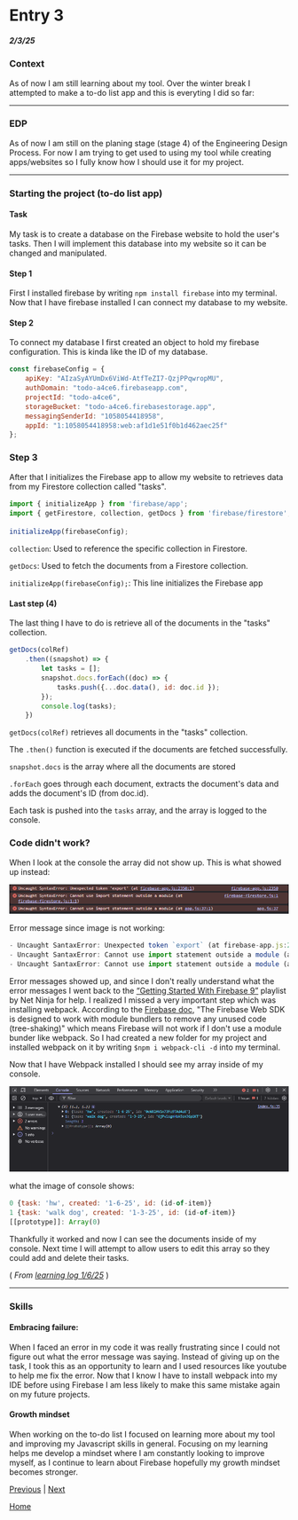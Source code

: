 # Entry 3
##### 2/3/25

### Context
As of now I am still learning about my tool. Over the winter break I attempted to make a to-do list app and this is everyting I did so far:

---
### EDP

As of now I am still on the planing stage (stage 4) of the Engineering Design Process. For now I am trying to get used to using my tool while creating apps/websites so I fully know how I should use it for my project.

---

### Starting the project (to-do list app)

#### Task
My task is to create a database on the Firebase website to hold the user's tasks. Then I will implement this database into my website so it can be changed and manipulated.

#### Step 1

First I installed firebase by writing `npm install firebase` into my terminal. Now that I have firebase installed I can connect my database to my website.

#### Step 2

To connect my database I first created an object to hold my firebase configuration. This is kinda like the ID of my database.
```js
const firebaseConfig = {
    apiKey: "AIzaSyAYUmDx6ViWd-AtfTeZI7-QzjPPqwropMU",
    authDomain: "todo-a4ce6.firebaseapp.com",
    projectId: "todo-a4ce6",
    storageBucket: "todo-a4ce6.firebasestorage.app",
    messagingSenderId: "1058054418958",
    appId: "1:1058054418958:web:af1d1e51f0b1d462aec25f"
};
```

### Step 3

After that I initializes the Firebase app to allow my website to retrieves data from my Firestore collection called "tasks".

```js
import { initializeApp } from 'firebase/app';
import { getFirestore, collection, getDocs } from 'firebase/firestore';

initializeApp(firebaseConfig);
```
`collection`: Used to reference the specific collection in Firestore.

`getDocs`: Used to fetch the documents from a Firestore collection.

`initializeApp(firebaseConfig);`: This line initializes the Firebase app

#### Last step (4)

The last thing I have to do is retrieve all of the documents in the "tasks" collection.

```js
getDocs(colRef)
    .then((snapshot) => {
        let tasks = [];
        snapshot.docs.forEach((doc) => {
            tasks.push({...doc.data(), id: doc.id });
        });
        console.log(tasks);
    })
```
`getDocs(colRef)` retrieves all documents in the "tasks" collection.

The `.then()` function is executed if the documents are fetched successfully.

`snapshot.docs` is the array where all the documents are stored

`.forEach` goes through each document, extracts the document's data and adds the document's ID (from doc.id).

Each task is pushed into the `tasks` array, and the array is logged to the console.

### Code didn't work?
When I look at the console the array did not show up. This is what showed up instead:

![image](../imgs/error.png)

Error message since image is not working:

```js
- Uncaught SantaxError: Unexpected token `export` (at firebase-app.js:2350:1)
- Uncaught SantaxError: Cannot use import statement outside a module (at firebase-firestore.js:1:1)
- Uncaught SantaxError: Cannot use import statement outside a module (at app.js:37:1)
```

Error messages showed up, and since I don't really understand what the error messages I went back to the [“Getting Started With Firebase 9”](https://www.youtube.com/playlist?list=PL4cUxeGkcC9jERUGvbudErNCeSZHWUVlb) playlist by Net Ninja for help. I realized I missed a very important step which was installing webpack. According to the [Firebase doc](https://firebase.google.com/docs/web/setup), "The Firebase Web SDK is designed to work with module bundlers to remove any unused code (tree-shaking)" which means Firebase will not work if I don't use a module bunder like webpack. So I had created a new folder for my project and installed webpack on it by writing `$npm i webpack-cli -d` into my terminal.

Now that I have Webpack installed I should see my array inside of my console.

![image](../imgs/fixed.png)

what the image of console shows:
```js
0 {task: 'hw', created: '1-6-25', id: (id-of-item)}
1 {task: 'walk dog', created: '1-3-25', id: (id-of-item)}
[[prototype]]: Array(0)
```

Thankfully it worked and now I can see the documents inside of my console. Next time I will attempt to allow users to edit this array so they could add and delete their tasks.

( *From [learning log 1/6/25](../tool/learning-log.md)* )

---

### Skills

#### Embracing failure:
When I faced an error in my code it was really frustrating since I could not figure out what the error message was saying. Instead of giving up on the task, I took this as an opportunity to learn and I used resources like youtube to help me fix the error. Now that I know I have to install webpack into my IDE before using Firebase I am less likely to make this same mistake again on my future projects.

#### Growth mindset
When working on the to-do list I focused on learning more about my tool and improving my Javascript skills in general. Focusing on my learning helps me develop a mindset where I am constantly looking to improve myself, as I continue to learn about Firebase hopefully my growth mindset becomes stronger.




[Previous](entry02.md) | [Next](entry04.md)

[Home](../README.md)
